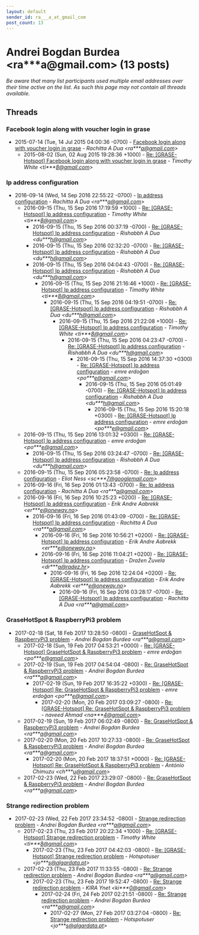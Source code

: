 ```yaml
---
layout: default
sender_id: ra___a_at_gmail_com
post_count: 13
---
```


# Andrei Bogdan Burdea <ra***a<span>@</span>gmail.com> (13 posts)

_Be aware that many list participants used multiple email addresses over their time active on the list. As such this page may not contain all threads available._

## Threads

### Facebook  login along with voucher login in grase
+ 2015-07-14 (Tue, 14 Jul 2015 04:00:36 -0700) - [Facebook  login along with voucher login in grase](/archive/2015/07/3f5600d2f0c0023a70a9161fb7faffcf50a093f798a53f81f18f10d7d14ec658) - _Rachitta A Dua \<ra***a@gmail.com\>_
  + 2015-08-02 (Sun, 02 Aug 2015 19:28:36 +1000) - [Re: [GRASE-Hotspot] Facebook login along with voucher login in grase](/archive/2015/08/2fdc58b84f5cad7e93965f959f12a59d9a049291f77465e331a7bb22670162a3) - _Timothy White \<ti***8@gmail.com\>_

### Ip address configuration
+ 2016-09-14 (Wed, 14 Sep 2016 22:55:22 -0700) - [Ip address configuration](/archive/2016/09/6ee5f7f7cc34e5ab9266c12bec542cc424ed26aaafd119d683179db76273bfa3) - _Rachitta A Dua \<ra***a@gmail.com\>_
  + 2016-09-15 (Thu, 15 Sep 2016 17:19:59 +1000) - [Re: [GRASE-Hotspot] Ip address configuration](/archive/2016/09/3ebb6e5de23c0e7435ac0d3641c9fe44f650cc8f97919352e9bfc2f55efada90) - _Timothy White \<ti***8@gmail.com\>_
    + 2016-09-15 (Thu, 15 Sep 2016 00:37:19 -0700) - [Re: [GRASE-Hotspot] Ip address configuration](/archive/2016/09/5845b70922a166e98355532bdf6455260e915dea53d0e79674ee65a34b776ff3) - _Rishabbh A Dua \<du***h@gmail.com\>_
    + 2016-09-15 (Thu, 15 Sep 2016 02:32:20 -0700) - [Re: [GRASE-Hotspot] Ip address configuration](/archive/2016/09/5d81691574ead53fe4b2e0a687106f1d3c35cab740502f0ddb91517230737122) - _Rishabbh A Dua \<du***h@gmail.com\>_
    + 2016-09-15 (Thu, 15 Sep 2016 04:04:43 -0700) - [Re: [GRASE-Hotspot] Ip address configuration](/archive/2016/09/a2af470fc2edd30cdc353f2646e176eecf7206f0b3f78324c9b699a1f9e5ec42) - _Rishabbh A Dua \<du***h@gmail.com\>_
      + 2016-09-15 (Thu, 15 Sep 2016 21:16:46 +1000) - [Re: [GRASE-Hotspot] Ip address configuration](/archive/2016/09/d9fa9bc89dd5ed13fbf0b34cd45395936d618208c96018a282f8aa8a7b345aea) - _Timothy White \<ti***8@gmail.com\>_
        + 2016-09-15 (Thu, 15 Sep 2016 04:19:51 -0700) - [Re: [GRASE-Hotspot] Ip address configuration](/archive/2016/09/d7dd55317c686992f7a78a36556493244c21e66415a1fded4bf9bbcdd7ca8a24) - _Rishabbh A Dua \<du***h@gmail.com\>_
          + 2016-09-15 (Thu, 15 Sep 2016 21:22:08 +1000) - [Re: [GRASE-Hotspot] Ip address configuration](/archive/2016/09/86b23fc64ad3d7a46491449935fd98e65b2025932c3749899d79624432d9d4ce) - _Timothy White \<ti***8@gmail.com\>_
            + 2016-09-15 (Thu, 15 Sep 2016 04:23:47 -0700) - [Re: [GRASE-Hotspot] Ip address configuration](/archive/2016/09/c202d32895114084c5f2d1506f07e9363c82c9ba79955fb6147a0aa88b34908a) - _Rishabbh A Dua \<du***h@gmail.com\>_
              + 2016-09-15 (Thu, 15 Sep 2016 14:37:30 +0300) - [Re: [GRASE-Hotspot] Ip address configuration](/archive/2016/09/a9b484476cd2c72aacf2d3ea7d8e04531817b35c388d7644b4d933269d3f0a3a) - _emre erdoğan \<po***e@gmail.com\>_
                + 2016-09-15 (Thu, 15 Sep 2016 05:01:49 -0700) - [Re: [GRASE-Hotspot] Ip address configuration](/archive/2016/09/5715959def4ec63ec02b84eb57e0a1960379bae36271da872106ba13a374e6fd) - _Rishabbh A Dua \<du***h@gmail.com\>_
                  + 2016-09-15 (Thu, 15 Sep 2016 15:20:18 +0300) - [Re: [GRASE-Hotspot] Ip address configuration](/archive/2016/09/ab23a8ee3bedd2e41155ed473bc9b4f8c3b3da02f873c19b58d7ee96d927942d) - _emre erdoğan \<po***e@gmail.com\>_
  + 2016-09-15 (Thu, 15 Sep 2016 13:01:32 +0300) - [Re: [GRASE-Hotspot] Ip address configuration](/archive/2016/09/f7bfc1f054cfc4e3154d0a85bd2859c29b3ef3ad065e6beadbfbcfef9e7f0724) - _emre erdoğan \<po***e@gmail.com\>_
    + 2016-09-15 (Thu, 15 Sep 2016 03:24:47 -0700) - [Re: [GRASE-Hotspot] Ip address configuration](/archive/2016/09/019f9ecc8da4a45e7d35c886dff2c7215d3e19eec5d80247c11ac4fcc7f8f61d) - _Rishabbh A Dua \<du***h@gmail.com\>_
  + 2016-09-15 (Thu, 15 Sep 2016 05:23:58 -0700) - [Re: Ip address configuration](/archive/2016/09/2eb9a18bb88a7fc4fcee1972bc19df300d2dc56e47bfe7f9875e26509b6aa44c) - _Eliot Ness \<sc***7@googlemail.com\>_
  + 2016-09-16 (Fri, 16 Sep 2016 01:13:43 -0700) - [Re: Ip address configuration](/archive/2016/09/a10e90fb12cdf27b1af9a09ec223b50a9fa6c67e771d23e0d706d397a0a32d6d) - _Rachitta A Dua \<ra***a@gmail.com\>_
  + 2016-09-16 (Fri, 16 Sep 2016 10:25:23 +0200) - [Re: [GRASE-Hotspot] Ip address configuration](/archive/2016/09/c666fbad5d193dd66f75ba97ce14971807367f570ab33d6daecf1409ae99e52f) - _Erik Andre Aabrekk \<er***e@oneway.no\>_
    + 2016-09-16 (Fri, 16 Sep 2016 01:43:09 -0700) - [Re: [GRASE-Hotspot] Ip address configuration](/archive/2016/09/f87037a7836fc9ea60043aa54b18c6a7e6ac263ac7c385ed4b4a0ac6aeeae9af) - _Rachitta A Dua \<ra***a@gmail.com\>_
      + 2016-09-16 (Fri, 16 Sep 2016 10:56:21 +0200) - [Re: [GRASE-Hotspot] Ip address configuration](/archive/2016/09/8647a6695246c7cb27d85957b1d936fb651a1c506dea59098da7efa50325be1c) - _Erik Andre Aabrekk \<er***e@oneway.no\>_
      + 2016-09-16 (Fri, 16 Sep 2016 11:04:21 +0200) - [Re: [GRASE-Hotspot] Ip address configuration](/archive/2016/09/ebb0bfd112ed5f3cf8377caa8e7134b20f67706c2d5089f2fcb6afec2a1d3084) - _Dražen Žuvela \<dr***a@radez.hr\>_
        + 2016-09-16 (Fri, 16 Sep 2016 12:24:04 +0200) - [Re: [GRASE-Hotspot] Ip address configuration](/archive/2016/09/2abbb34500d8b6114b3712070e953a2f720be6f21ec6311c6fff5e0534fa27b6) - _Erik Andre Aabrekk \<er***e@oneway.no\>_
          + 2016-09-16 (Fri, 16 Sep 2016 03:28:17 -0700) - [Re: [GRASE-Hotspot] Ip address configuration](/archive/2016/09/3605d994b2769d62cfe9535f25c33dd13e57648eab80e02d83fc50d7351d60ea) - _Rachitta A Dua \<ra***a@gmail.com\>_

### GraseHotSpot & RaspberryPi3 problem
+ 2017-02-18 (Sat, 18 Feb 2017 13:28:50 -0800) - [GraseHotSpot & RaspberryPi3 problem](/archive/2017/02/d2e34d770505f16ce048841868a7248009b29d66fe213a4cb97aadd313f7f874) - _Andrei Bogdan Burdea \<ra***a@gmail.com\>_
  + 2017-02-18 (Sun, 19 Feb 2017 04:53:21 +0000) - [Re: [GRASE-Hotspot] GraseHotSpot & RaspberryPi3 problem](/archive/2017/02/bb68c2eb60ec2a1eea190465469631db9b69f5b18c8a6ec5f607d6e6f59f5366) - _emre erdoğan \<po***e@gmail.com\>_
  + 2017-02-19 (Sun, 19 Feb 2017 04:54:04 -0800) - [Re: GraseHotSpot & RaspberryPi3 problem](/archive/2017/02/1bc89189a149f3e92f54f82440459e469a393cb734be5cb494d5767b022c3e94) - _Andrei Bogdan Burdea \<ra***a@gmail.com\>_
    + 2017-02-19 (Sun, 19 Feb 2017 16:35:22 +0300) - [Re: [GRASE-Hotspot] Re: GraseHotSpot & RaspberryPi3 problem](/archive/2017/02/26be2bc0806381264a1c9b09178cb2c9fe489e7ec13408563ea5593aedfab9fb) - _emre erdoğan \<po***e@gmail.com\>_
      + 2017-02-20 (Mon, 20 Feb 2017 03:09:27 -0800) - [Re: [GRASE-Hotspot] Re: GraseHotSpot & RaspberryPi3 problem](/archive/2017/02/75278c9a6379bfa6a1e81f5a0d0e4b31ad0a3c6b8083d130f04978e1d71b589a) - _naveed Ahmad \<na***4@gmail.com\>_
  + 2017-02-19 (Sun, 19 Feb 2017 06:02:49 -0800) - [Re: GraseHotSpot & RaspberryPi3 problem](/archive/2017/02/290a0386d3bf6628cfb89420069700e7ff42efa8c55722b56bf20da0ea0dff69) - _Andrei Bogdan Burdea \<ra***a@gmail.com\>_
  + 2017-02-20 (Mon, 20 Feb 2017 10:27:33 -0800) - [Re: GraseHotSpot & RaspberryPi3 problem](/archive/2017/02/f89cc084ed758c4d495943f1d579e8ef389b2301aaba94d3ac6a72659b38963a) - _Andrei Bogdan Burdea \<ra***a@gmail.com\>_
    + 2017-02-20 (Mon, 20 Feb 2017 18:37:51 +0000) - [Re: [GRASE-Hotspot] Re: GraseHotSpot & RaspberryPi3 problem](/archive/2017/02/6168d09f36ed31e9681c94b2104a0b0a399b6fcf7ea60ef9266b8783f9e331e9) - _António Chimuzu \<ch***u@gmail.com\>_
  + 2017-02-23 (Wed, 22 Feb 2017 23:29:07 -0800) - [Re: GraseHotSpot & RaspberryPi3 problem](/archive/2017/02/7bf15bcce811303a4e05e5fb23b67074e3d4f9fb6402c0eb711d27f52d3fc449) - _Andrei Bogdan Burdea \<ra***a@gmail.com\>_

### Strange redirection problem
+ 2017-02-23 (Wed, 22 Feb 2017 23:34:52 -0800) - [Strange redirection problem](/archive/2017/02/bcee3c77301ae23ce284e92f67682f8f05d98ad53917975c0dcf9b245bf84a57) - _Andrei Bogdan Burdea \<ra***a@gmail.com\>_
  + 2017-02-23 (Thu, 23 Feb 2017 20:22:34 +1000) - [Re: [GRASE-Hotspot] Strange redirection problem](/archive/2017/02/df92342ae099de5b039fd373c7e5a525f31cac310b7cef7175c1d475c5fe19bc) - _Timothy White \<ti***8@gmail.com\>_
    + 2017-02-23 (Thu, 23 Feb 2017 04:42:03 -0800) - [Re: [GRASE-Hotspot] Strange redirection problem](/archive/2017/02/4254ebe259dfb204335d6c61294290252d6311b23ba4680ab91064c6c6f8e06d) - _Hotspotuser \<jo***s@algardata.pt\>_
  + 2017-02-23 (Thu, 23 Feb 2017 11:33:55 -0800) - [Re: Strange redirection problem](/archive/2017/02/afb277e7610b9642e139fbedd4d0ac9ab10b1b4f958930715881c76f4cdae07a) - _Andrei Bogdan Burdea \<ra***a@gmail.com\>_
    + 2017-02-23 (Thu, 23 Feb 2017 19:52:47 -0800) - [Re: Strange redirection problem](/archive/2017/02/3b4d46db11ed275500b16f31ecfd018c6c536365fba9365e0812dd6e1715e3fb) - _KIRA Ynet \<ki***0@gmail.com\>_
      + 2017-02-24 (Fri, 24 Feb 2017 02:21:51 -0800) - [Re: Strange redirection problem](/archive/2017/02/fb128a5564ebf8586fb5f9783a3a789bb515726bedb4a96f994553f736c066a8) - _Andrei Bogdan Burdea \<ra***a@gmail.com\>_
        + 2017-02-27 (Mon, 27 Feb 2017 03:27:04 -0800) - [Re: Strange redirection problem](/archive/2017/02/4f03d298805d36990111f005b476c398a593e9d9b4081d999f8ebf4c25e98cfe) - _Hotspotuser \<jo***s@algardata.pt\>_

